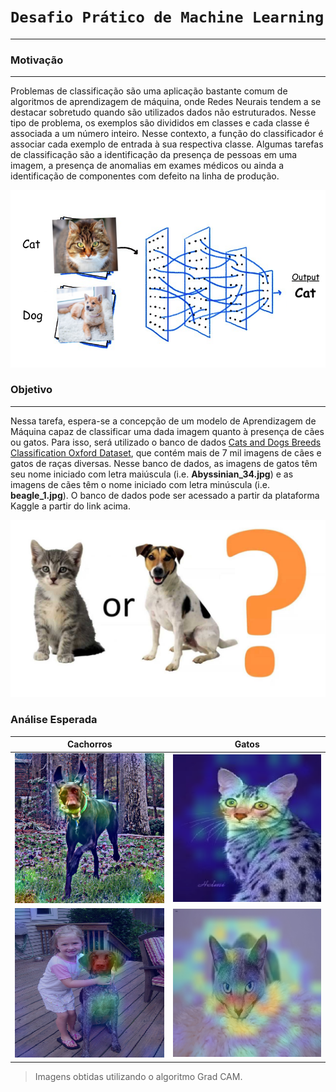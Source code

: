 # `Desafio Prático de Machine Learning`
***

### Motivação
***
Problemas de classificação são uma aplicação bastante comum de algoritmos de aprendizagem de máquina, onde Redes Neurais tendem a se destacar sobretudo quando são utilizados dados não estruturados. Nesse tipo de problema, os exemplos são divididos em classes e cada classe é associada a um número inteiro. Nesse contexto, a função do classificador é associar cada exemplo de entrada à sua respectiva classe. Algumas tarefas de classificação são a identificação da presença de pessoas em uma imagem, a presença de anomalias em exames médicos ou ainda a identificação de componentes com defeito na linha de produção.

![motivation-example](images/motivation-example.png)

### Objetivo
***
Nessa tarefa, espera-se a concepção de um modelo de Aprendizagem de Máquina capaz de classificar uma dada imagem quanto à presença de cães ou gatos. Para isso, será utilizado o banco de dados [Cats and Dogs Breeds Classification Oxford Dataset](https://www.kaggle.com/zippyz/cats-and-dogs-breeds-classification-oxford-dataset), que contém mais de 7 mil imagens de cães e gatos de raças diversas. Nesse banco de dados, as imagens de gatos têm seu nome iniciado com letra maiúscula (i.e. **Abyssinian_34.jpg**) e as imagens de cães têm o nome iniciado com letra minúscula (i.e. **beagle_1.jpg**). O banco de dados pode ser acessado a partir da plataforma Kaggle a partir do link acima.

![obective-example](images/objective-example.jpeg)

### Análise Esperada

|Cachorros|Gatos|
|-|-|
|![image1](images/image1.png)|![image3](images/image3.png)|
|![image2](images/image2.png)|![image4](images/image4.png)|
> Imagens obtidas utilizando o algoritmo Grad CAM.
